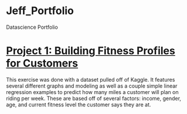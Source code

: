 # Jeff_Portfolio
Datascience Portfolio

# [Project 1: Building Fitness Profiles for Customers](https://github.com/jeffbarrecchia/Fitness_Profile_Project)

This exercise was done with a dataset pulled off of Kaggle. It features several different graphs and modeling
as well as a couple simple linear regression examples to predict how many miles a customer will plan on riding
per week. These are based off of several factors: income, gender, age, and current fitness level the customer
says they are at.
